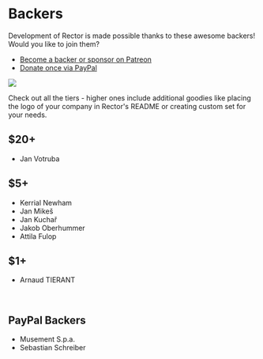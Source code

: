 # Backers

Development of Rector is made possible thanks to these awesome backers! Would you like to join them?

- [Become a backer or sponsor on Patreon](https://www.patreon.com/rectorphp)
- [Donate once via PayPal](https://www.paypal.me/rectorphp) 
 
<a href="https://www.patreon.com/bePatron?u=4756109" alt="Become a Patron"><img src="https://c5.patreon.com/external/logo/become_a_patron_button.png" /></a>

Check out all the tiers - higher ones include additional goodies like placing the logo of your company in Rector's README or creating custom set for your needs.

## $20+

- Jan Votruba

## $5+

- Kerrial Newham
- Jan Mikeš
- Jan Kuchař
- Jakob Oberhummer
- Attila Fulop

## $1+

- Arnaud TIERANT

<br>

## PayPal Backers

- Musement S.p.a.
- Sebastian Schreiber
